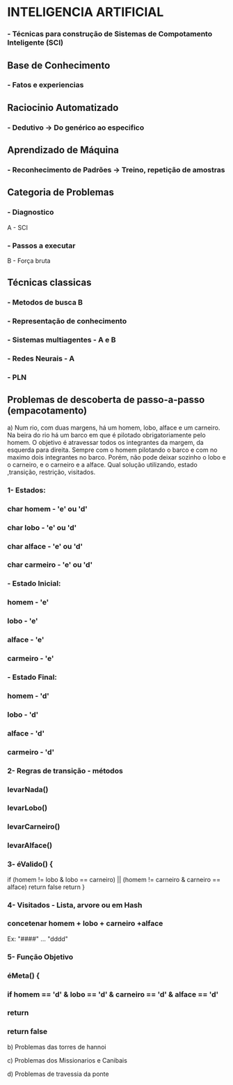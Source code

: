# INTELIGENCIA ARTIFICIAL
### - Técnicas para construção de Sistemas de Compotamento Inteligente (SCI)

## Base de Conhecimento
### - Fatos e experiencias

## Raciocinio Automatizado
### - Dedutivo -> Do genérico ao especifico

## Aprendizado de Máquina
### - Reconhecimento de Padrões -> Treino, repetição de amostras
## Categoria de Problemas
### - Diagnostico
A - SCI
### - Passos a executar
B - Força bruta

## Técnicas classicas
### - Metodos de busca B
### - Representação de conhecimento
### - Sistemas multiagentes - A e B
### - Redes Neurais - A
### - PLN

## Problemas de descoberta de passo-a-passo (empacotamento)
a) Num rio, com duas margens, há um homem, lobo, alface e um carneiro. Na beira do rio há um barco em que é pilotado obrigatoriamente pelo homem. O objetivo é atravessar todos os integrantes da margem, da esquerda para direita. Sempre com o homem pilotando o barco
e com no maximo dois integrantes no barco. Porém, não pode deixar sozinho o lobo e o carneiro, e o carneiro e a alface. Qual solução utilizando, estado ,transição, restrição, visitados.

### 1- Estados:
### char homem - 'e' ou 'd'
### char lobo - 'e' ou 'd'
### char alface - 'e' ou 'd'
### char carmeiro - 'e' ou 'd'
### - Estado Inicial:
### homem - 'e'
### lobo - 'e'
### alface - 'e'
### carmeiro - 'e'
### - Estado Final:
### homem - 'd'
### lobo - 'd'
### alface - 'd'
### carmeiro - 'd'

### 2- Regras de transição - métodos
### levarNada()
### levarLobo()
### levarCarneiro()
### levarAlface()

### 3- éValido() {
if (homem != lobo & lobo == carneiro) || (homem != carneiro & carneiro == alface)
  return false
return 
}

### 4- Visitados - Lista, arvore ou em Hash
### concetenar homem + lobo + carneiro +alface
Ex: "####" ... "dddd"

### 5- Função Objetivo
### éMeta() {
### if homem == 'd' & lobo == 'd' & carneiro == 'd' & alface == 'd'
###   return 
### return false

b) Problemas das torres de hannoi

c) Problemas dos Missionarios e Canibais

d) Problemas de travessia da ponte



